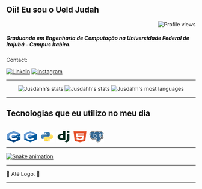 ## Oii! Eu sou o Ueld Judah

<p align="right"> <img src="https://komarev.com/ghpvc/?username=Jusdahh&color=yellow" alt="Profile views" /> </p>

##### Graduando em Engenharia de Computação na Universidade Federal de Itajubá - Campus Itabira.

Contact:

[![Linkdin](https://img.shields.io/badge/LinkedIn-0077B5?style=for-the-badge&logo=linkedin&logoColor=white)](https://www.linkedin.com/in/ueld-judah-nunes-nobrega/)
[![Instagram](https://img.shields.io/badge/Instagram-E4405F?style=for-the-badge&logo=instagram&logoColor=white)](https://www.instagram.com/ueldjudah/)



---

<div>
 <p align="center">
<img width="530em" src="https://github-readme-stats.vercel.app/api?username=Jusdahh&show_icons=true&include_all_commits=true&theme=dark&hide_border=true&count_private=true" alt="Jusdahh's stats"/>
<img width="530em" src="https://github-readme-streak-stats.herokuapp.com/?user=Jusdahh&theme=dark&hide_border=true" alt="Jusdahh's stats"/>
<img width="530em" src="https://github-readme-stats.vercel.app/api/top-langs/?username=Jusdahh&layout=compact&theme=dark&langs_count=10&hide_border=true&count_private=true" alt="Jusdahh's most languages"/>
</p>
</div>

---

## Tecnologias que eu utilizo no meu dia

<div style="display: inline_block"><br>
  <img align="center" alt="Jusdahh-CPP" height="30" width="40" src="https://github.com/devicons/devicon/blob/master/icons/cplusplus/cplusplus-original.svg">
 <img align="center" alt="Jusdahh-C" height="30" width="40" src="https://github.com/devicons/devicon/blob/master/icons/c/c-original.svg">
  <img align="center" alt="Jusdahh-Python" height="30" width="40" src="https://raw.githubusercontent.com/devicons/devicon/master/icons/python/python-original.svg">
  <img align="center" alt="Jusdahh-Dj" height="30" width="40" src="https://raw.githubusercontent.com/devicons/devicon/master/icons/django/django-plain.svg">
  <img align="center" alt="Jusdahh-HTML" height="30" width="40" src="https://raw.githubusercontent.com/devicons/devicon/master/icons/html5/html5-plain.svg">
 <img align="center" alt="euphduque-Psql" height="30" width="40" src="https://raw.githubusercontent.com/devicons/devicon/master/icons/postgresql/postgresql-original.svg">
</div>

---

<div>

  [![Snake animation](https://github.com/Jusdahh/Jusdahh/blob/output/github-contribution-grid-snake.svg)](https://github.com/Jusdahh)

</div>

---

 👋 Até Logo. 👋

---
